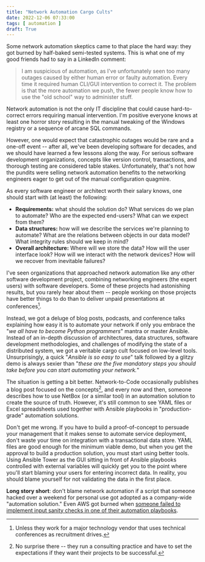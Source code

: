 ```yaml
---
title: "Network Automation Cargo Cults"
date: 2022-12-06 07:33:00
tags: [ automation ]
draft: True
---
```

Some network automation skeptics came to that place the hard way: they got burned by half-baked semi-tested systems. This is what one of my good friends had to say in a LinkedIn comment:

> I am suspicious of automation, as I've unfortunately seen too many outages caused by either human error or faulty automation. Every time it required human CLI/GUI intervention to correct it. The problem is that the more automation we push, the fewer people know how to use the "old school" way to administer stuff.

Network automation is not the only IT discipline that could cause hard-to-correct errors requiring manual intervention. I'm positive everyone knows at least one horror story resulting in the manual tweaking of the Windows registry or a sequence of arcane SQL commands.
<!--more-->
However, one would expect that catastrophic outages would be rare and a one-off event -- after all, we've been developing software for decades, and we should have learned a few lessons along the way. For serious software development organizations, concepts like version control, transactions, and thorough testing are considered table stakes. Unfortunately, that's not how the pundits were selling network automation benefits to the networking engineers eager to get out of the manual configuration quagmire.

As every software engineer or architect worth their salary knows, one should start with (at least) the following:

* **Requirements:** what should the solution do? What services do we plan to automate? Who are the expected end-users? What can we expect from them?
* **Data structures:** how will we describe the services we're planning to automate? What are the relations between objects in our data model? What integrity rules should we keep in mind?
* **Overall architecture:** Where will we store the data? How will the user interface look? How will we interact with the network devices? How will we recover from inevitable failures?

I've seen organizations that approached network automation like any other software development project, combining networking engineers (the expert users) with software developers. Some of these projects had astonishing results, but you rarely hear about them -- people working on those projects have better things to do than to deliver unpaid presentations at conferences[^RD].

[^RD]: Unless they work for a major technology vendor that uses technical conferences as recruitment drives.

Instead, we got a deluge of blog posts, podcasts, and conference talks explaining how easy it is to automate your network if only you embrace the "_we all have to become Python programmers_" mantra or master Ansible. Instead of an in-depth discussion of architectures, data structures, software development methodologies, and challenges of modifying the state of a distributed system, we got a veritable cargo cult focused on low-level tools. Unsurprisingly, a quick "_Ansible is so easy to use_" talk followed by a glitzy demo is always sexier than "_these are the five mandatory steps you should take before you can start automating your network._"

The situation is getting a bit better. Network-to-Code occasionally publishes a blog post focused on the concepts[^NSD], and every now and then, someone describes how to use NetBox (or a similar tool) in an automation solution to create the source of truth. However, it's still common to see YAML files or Excel spreadsheets used together with Ansible playbooks in "production-grade" automation solutions.

[^NSD]: No surprise there -- they run a consulting practice and have to set the expectations if they want their projects to be successful.

Don't get me wrong. If you have to build a proof-of-concept to persuade your management that it makes sense to automate service deployment, don't waste your time on integration with a transactional data store. YAML files are good enough for the minimum viable demo, but when you get the approval to build a production solution, you must start using better tools. Using Ansible Tower as the GUI sitting in front of Ansible playbooks controlled with external variables will quickly get you to the point where you'll start blaming your users for entering incorrect data. In reality, you should blame yourself for not validating the data in the first place.

**Long story short**: don't blame network automation if a script that someone hacked over a weekend for personal use got adopted as a company-wide "automation solution." Even AWS got burned when [someone failed to implement input sanity checks in one of their automation playbooks](https://aws.amazon.com/message/41926/).
